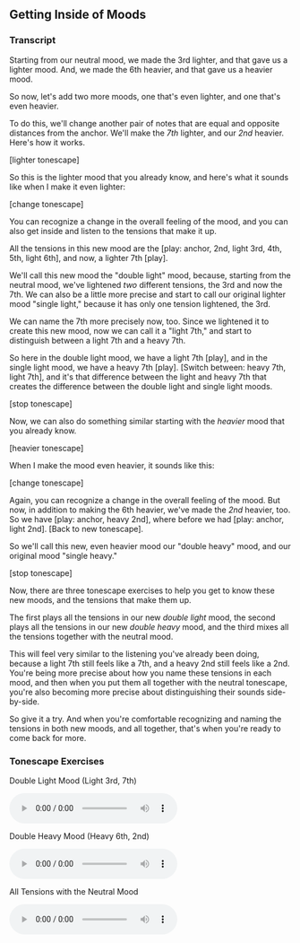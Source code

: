 ## Getting Inside of Moods




### Transcript

Starting from our neutral mood, we made the 3rd lighter, and that gave us a lighter mood. And, we made the 6th heavier, and that gave us a heavier mood. 

So now, let's add two more moods, one that's even lighter, and one that's even heavier.

To do this, we'll change another pair of notes that are equal and opposite distances from the anchor. We'll make the *7th* lighter, and our *2nd* heavier. Here's how it works.

[lighter tonescape]

So this is the lighter mood that you already know, and here's what it sounds like when I make it even lighter:

[change tonescape]

You can recognize a change in the overall feeling of the mood, and you can also get inside and listen to the tensions that make it up. 

All the tensions in this new mood are the [play: anchor, 2nd, light 3rd, 4th, 5th, light 6th], and now, a lighter 7th [play].

We'll call this new mood the "double light" mood, because, starting from the neutral mood, we've lightened *two* different tensions, the 3rd and now the 7th. We can also be a little more precise and start to call our original lighter mood "single light," because it has only one tension lightened, the 3rd.

We can name the 7th more precisely now, too. Since we lightened it to create this new mood, now we can call it a "light 7th," and start to distinguish between a light 7th and a heavy 7th. 

So here in the double light mood, we have a light 7th [play], and in the single light mood, we have a heavy 7th [play]. [Switch between: heavy 7th, light 7th], and it's that difference between the light and heavy 7th that creates the difference between the double light and single light moods.

[stop tonescape]

Now, we can also do something similar starting with the *heavier* mood that you already know.

[heavier tonescape]

When I make the mood even heavier, it sounds like this: 

[change tonescape]

Again, you can recognize a change in the overall feeling of the mood. But now, in addition to making the 6th heavier, we've made the *2nd* heavier, too. So we have [play: anchor, heavy 2nd], where before we had [play: anchor, light 2nd]. [Back to new tonescape].

So we'll call this new, even heavier mood our "double heavy" mood, and our original mood "single heavy."

[stop tonescape]

Now, there are three tonescape exercises to help you get to know these new moods, and the tensions that make them up.

The first plays all the tensions in our new *double light* mood, the second plays all the tensions in our new *double heavy* mood, and the third mixes all the tensions together with the neutral mood.

This will feel very similar to the listening you've already been doing, because a light 7th still feels like a 7th, and a heavy 2nd still feels like a 2nd. You're being more precise about how you name these tensions in each mood, and then when you put them all together with the neutral tonescape, you're also becoming more precise about distinguishing their sounds side-by-side.

So give it a try. And when you're comfortable recognizing and naming the tensions in both new moods, and all together, that's when you're ready to come back for more.



### Tonescape Exercises

Double Light Mood (Light 3rd, 7th)

<audio controls src="../media/tonescapes_16.mp3"></audio>



Double Heavy Mood (Heavy 6th, 2nd)

<audio controls src="../media/tonescapes_17.mp3"></audio>



All Tensions with the Neutral Mood

<audio controls src="../media/tonescapes_18.mp3"></audio>
